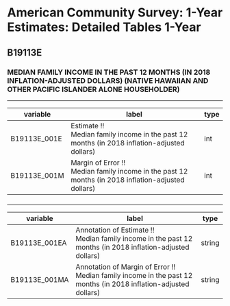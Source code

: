 # American Community Survey: 1-Year Estimates: Detailed Tables 1-Year

## B19113E

### MEDIAN FAMILY INCOME IN THE PAST 12 MONTHS (IN 2018 INFLATION-ADJUSTED DOLLARS) (NATIVE HAWAIIAN AND OTHER PACIFIC ISLANDER ALONE HOUSEHOLDER)

___

| variable | label | type |
| ----- | ----- | ----- |
| B19113E_001E | Estimate !!<br>Median family income in the past 12 months (in 2018 inflation-adjusted dollars) | int |
| B19113E_001M | Margin of Error !!<br>Median family income in the past 12 months (in 2018 inflation-adjusted dollars) | int |
### 

___

| variable | label | type |
| ----- | ----- | ----- |
| B19113E_001EA | Annotation of Estimate !!<br>Median family income in the past 12 months (in 2018 inflation-adjusted dollars) | string |
| B19113E_001MA | Annotation of Margin of Error !!<br>Median family income in the past 12 months (in 2018 inflation-adjusted dollars) | string |

